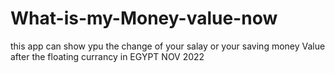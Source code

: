 # What-is-my-Money-value-now

this app can show ypu the change of your salay or your saving money Value after the floating currancy in EGYPT NOV 2022 
